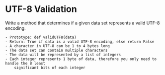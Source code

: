 # UTF-8 Validation
Write a method that determines if a given data set represents a valid UTF-8 encoding.

	- Prototype: def validUTF8(data)
	- Return: True if data is a valid UTF-8 encoding, else return False
	- A character in UTF-8 can be 1 to 4 bytes long
	- The data set can contain multiple characters
	- The data will be represented by a list of integers
	- Each integer represents 1 byte of data, therefore you only need to handle the 8 least
		significant bits of each integer